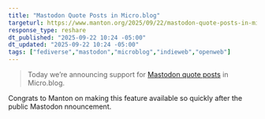 ```yaml
---
title: "Mastodon Quote Posts in Micro.blog"
targeturl: https://www.manton.org/2025/09/22/mastodon-quote-posts-in-microblog.html
response_type: reshare
dt_published: "2025-09-22 10:24 -05:00"
dt_updated: "2025-09-22 10:24 -05:00"
tags: ["fediverse","mastodon","microblog","indieweb","openweb"]
---
```


> Today we’re announcing support for [Mastodon quote posts](https://blog.joinmastodon.org/2025/09/introducing-quote-posts/) in Micro.blog.

Congrats to Manton on making this feature available so quickly after the public Mastodon nnouncement.